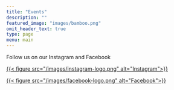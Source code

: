 ```yaml
---
title: "Events"
description: ""
featured_image: "images/bamboo.png"
omit_header_text: true
type: page
menu: main
---
```


Follow us on our Instagram and Facebook

[{{< figure src="/images/instagram-logo.png" alt="Instagram">}}](https://www.instagram.com/Auguangmaitreya/)

[{{< figure src="/images/facebook-logo.png" alt="Facebook">}}](https://www.facebook.com/auguangmaitreya)
